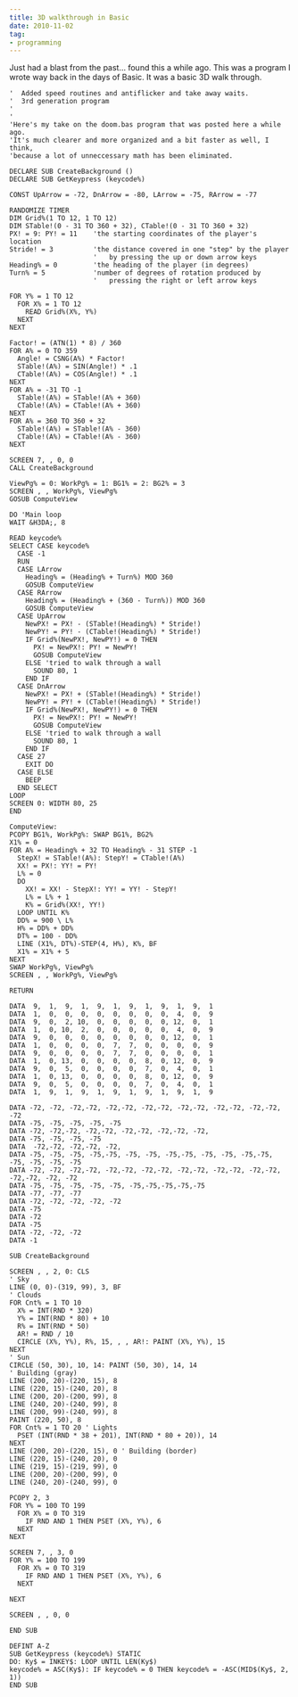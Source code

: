 ```yaml
---
title: 3D walkthrough in Basic
date: 2010-11-02
tag:
- programming
---
```

Just had a blast from the past... found this a while ago.  This was a program I wrote way back in the days of Basic.  It was a basic 3D walk through.

<!--more-->

    
    '  Added speed routines and antiflicker and take away waits.
    '  3rd generation program
    '
    '
    'Here's my take on the doom.bas program that was posted here a while ago.
    'It's much clearer and more organized and a bit faster as well, I think,
    'because a lot of unneccessary math has been eliminated.
    
    DECLARE SUB CreateBackground ()
    DECLARE SUB GetKeypress (keycode%)
    
    CONST UpArrow = -72, DnArrow = -80, LArrow = -75, RArrow = -77
    
    RANDOMIZE TIMER
    DIM Grid%(1 TO 12, 1 TO 12)
    DIM STable!(0 - 31 TO 360 + 32), CTable!(0 - 31 TO 360 + 32)
    PX! = 9: PY! = 11    'the starting coordinates of the player's location
    Stride! = 3          'the distance covered in one "step" by the player
                         '   by pressing the up or down arrow keys
    Heading% = 0         'the heading of the player (in degrees)
    Turn% = 5            'number of degrees of rotation produced by
                         '   pressing the right or left arrow keys
    
    FOR Y% = 1 TO 12
      FOR X% = 1 TO 12
        READ Grid%(X%, Y%)
      NEXT
    NEXT
    
    Factor! = (ATN(1) * 8) / 360
    FOR A% = 0 TO 359
      Angle! = CSNG(A%) * Factor!
      STable!(A%) = SIN(Angle!) * .1
      CTable!(A%) = COS(Angle!) * .1
    NEXT
    FOR A% = -31 TO -1
      STable!(A%) = STable!(A% + 360)
      CTable!(A%) = CTable!(A% + 360)
    NEXT
    FOR A% = 360 TO 360 + 32
      STable!(A%) = STable!(A% - 360)
      CTable!(A%) = CTable!(A% - 360)
    NEXT
    
    SCREEN 7, , 0, 0
    CALL CreateBackground
    
    ViewPg% = 0: WorkPg% = 1: BG1% = 2: BG2% = 3
    SCREEN , , WorkPg%, ViewPg%
    GOSUB ComputeView
    
    DO 'Main loop
    WAIT &H3DA;, 8
    
    READ keycode%
    SELECT CASE keycode%
      CASE -1
      RUN
      CASE LArrow
        Heading% = (Heading% + Turn%) MOD 360
        GOSUB ComputeView
      CASE RArrow
        Heading% = (Heading% + (360 - Turn%)) MOD 360
        GOSUB ComputeView
      CASE UpArrow
        NewPX! = PX! - (STable!(Heading%) * Stride!)
        NewPY! = PY! - (CTable!(Heading%) * Stride!)
        IF Grid%(NewPX!, NewPY!) = 0 THEN
          PX! = NewPX!: PY! = NewPY!
          GOSUB ComputeView
        ELSE 'tried to walk through a wall
          SOUND 80, 1
        END IF
      CASE DnArrow
        NewPX! = PX! + (STable!(Heading%) * Stride!)
        NewPY! = PY! + (CTable!(Heading%) * Stride!)
        IF Grid%(NewPX!, NewPY!) = 0 THEN
          PX! = NewPX!: PY! = NewPY!
          GOSUB ComputeView
        ELSE 'tried to walk through a wall
          SOUND 80, 1
        END IF
      CASE 27
        EXIT DO
      CASE ELSE
        BEEP
      END SELECT
    LOOP
    SCREEN 0: WIDTH 80, 25
    END
    
    ComputeView:
    PCOPY BG1%, WorkPg%: SWAP BG1%, BG2%
    X1% = 0
    FOR A% = Heading% + 32 TO Heading% - 31 STEP -1
      StepX! = STable!(A%): StepY! = CTable!(A%)
      XX! = PX!: YY! = PY!
      L% = 0
      DO
        XX! = XX! - StepX!: YY! = YY! - StepY!
        L% = L% + 1
        K% = Grid%(XX!, YY!)
      LOOP UNTIL K%
      DD% = 900 \ L%
      H% = DD% + DD%
      DT% = 100 - DD%
      LINE (X1%, DT%)-STEP(4, H%), K%, BF
      X1% = X1% + 5
    NEXT
    SWAP WorkPg%, ViewPg%
    SCREEN , , WorkPg%, ViewPg%
    
    RETURN
    
    DATA  9,  1,  9,  1,  9,  1,  9,  1,  9,  1,  9,  1
    DATA  1,  0,  0,  0,  0,  0,  0,  0,  0,  4,  0,  9
    DATA  9,  0,  2, 10,  0,  0,  0,  0,  0, 12,  0,  1
    DATA  1,  0, 10,  2,  0,  0,  0,  0,  0,  4,  0,  9
    DATA  9,  0,  0,  0,  0,  0,  0,  0,  0, 12,  0,  1
    DATA  1,  0,  0,  0,  0,  7,  7,  0,  0,  0,  0,  9
    DATA  9,  0,  0,  0,  0,  7,  7,  0,  0,  0,  0,  1
    DATA  1,  0, 13,  0,  0,  0,  0,  8,  0, 12,  0,  9
    DATA  9,  0,  5,  0,  0,  0,  0,  7,  0,  4,  0,  1
    DATA  1,  0, 13,  0,  0,  0,  0,  8,  0, 12,  0,  9
    DATA  9,  0,  5,  0,  0,  0,  0,  7,  0,  4,  0,  1
    DATA  1,  9,  1,  9,  1,  9,  1,  9,  1,  9,  1,  9
    
    DATA -72, -72, -72,-72, -72,-72, -72,-72, -72,-72, -72,-72, -72,-72, -72
    DATA -75, -75, -75, -75, -75
    DATA -72, -72,-72, -72,-72, -72,-72, -72,-72, -72,
    DATA -75, -75, -75, -75
    DATA  -72,-72, -72,-72, -72,
    DATA -75, -75, -75, -75,-75, -75, -75, -75,-75, -75, -75, -75,-75, -75, -75, -75, -75
    DATA -72, -72, -72,-72, -72,-72, -72,-72, -72,-72, -72,-72, -72,-72, -72,-72, -72, -72
    DATA -75, -75, -75, -75, -75, -75,-75,-75,-75,-75
    DATA -77, -77, -77
    DATA -72, -72, -72, -72, -72
    DATA -75
    DATA -72
    DATA -75
    DATA -72, -72, -72
    DATA -1
    
    SUB CreateBackground
    
    SCREEN , , 2, 0: CLS
    ' Sky
    LINE (0, 0)-(319, 99), 3, BF
    ' Clouds
    FOR Cnt% = 1 TO 10
      X% = INT(RND * 320)
      Y% = INT(RND * 80) + 10
      R% = INT(RND * 50)
      AR! = RND / 10
      CIRCLE (X%, Y%), R%, 15, , , AR!: PAINT (X%, Y%), 15
    NEXT
    ' Sun
    CIRCLE (50, 30), 10, 14: PAINT (50, 30), 14, 14
    ' Building (gray)
    LINE (200, 20)-(220, 15), 8
    LINE (220, 15)-(240, 20), 8
    LINE (200, 20)-(200, 99), 8
    LINE (240, 20)-(240, 99), 8
    LINE (200, 99)-(240, 99), 8
    PAINT (220, 50), 8
    FOR Cnt% = 1 TO 20 ' Lights
      PSET (INT(RND * 38 + 201), INT(RND * 80 + 20)), 14
    NEXT
    LINE (200, 20)-(220, 15), 0 ' Building (border)
    LINE (220, 15)-(240, 20), 0
    LINE (219, 15)-(219, 99), 0
    LINE (200, 20)-(200, 99), 0
    LINE (240, 20)-(240, 99), 0
    
    PCOPY 2, 3
    FOR Y% = 100 TO 199
      FOR X% = 0 TO 319
        IF RND AND 1 THEN PSET (X%, Y%), 6
      NEXT
    NEXT
    
    SCREEN 7, , 3, 0
    FOR Y% = 100 TO 199
      FOR X% = 0 TO 319
        IF RND AND 1 THEN PSET (X%, Y%), 6
      NEXT
    
    NEXT
    
    SCREEN , , 0, 0
    
    END SUB
    
    DEFINT A-Z
    SUB GetKeypress (keycode%) STATIC
    DO: Ky$ = INKEY$: LOOP UNTIL LEN(Ky$)
    keycode% = ASC(Ky$): IF keycode% = 0 THEN keycode% = -ASC(MID$(Ky$, 2, 1))
    END SUB
